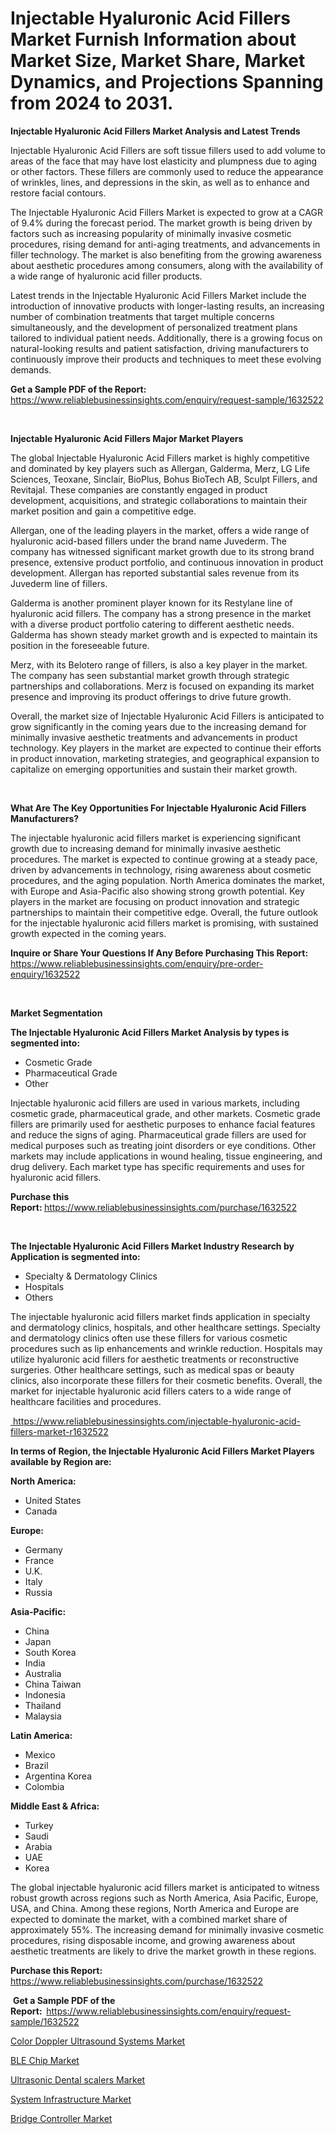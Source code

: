 <p><h1>Injectable Hyaluronic Acid Fillers Market Furnish Information about Market Size, Market Share, Market Dynamics, and Projections Spanning from 2024 to 2031.</h1></p><p><strong>Injectable Hyaluronic Acid Fillers Market Analysis and Latest Trends</strong></p>
<p><p>Injectable Hyaluronic Acid Fillers are soft tissue fillers used to add volume to areas of the face that may have lost elasticity and plumpness due to aging or other factors. These fillers are commonly used to reduce the appearance of wrinkles, lines, and depressions in the skin, as well as to enhance and restore facial contours.</p><p>The Injectable Hyaluronic Acid Fillers Market is expected to grow at a CAGR of 9.4% during the forecast period. The market growth is being driven by factors such as increasing popularity of minimally invasive cosmetic procedures, rising demand for anti-aging treatments, and advancements in filler technology. The market is also benefiting from the growing awareness about aesthetic procedures among consumers, along with the availability of a wide range of hyaluronic acid filler products.</p><p>Latest trends in the Injectable Hyaluronic Acid Fillers Market include the introduction of innovative products with longer-lasting results, an increasing number of combination treatments that target multiple concerns simultaneously, and the development of personalized treatment plans tailored to individual patient needs. Additionally, there is a growing focus on natural-looking results and patient satisfaction, driving manufacturers to continuously improve their products and techniques to meet these evolving demands.</p></p>
<p><strong>Get a Sample PDF of the Report:&nbsp;</strong> <a href="https://www.reliablebusinessinsights.com/enquiry/request-sample/1632522">https://www.reliablebusinessinsights.com/enquiry/request-sample/1632522</a></p>
<p>&nbsp;</p>
<p><strong>Injectable Hyaluronic Acid Fillers Major Market Players</strong></p>
<p><p>The global Injectable Hyaluronic Acid Fillers market is highly competitive and dominated by key players such as Allergan, Galderma, Merz, LG Life Sciences, Teoxane, Sinclair, BioPlus, Bohus BioTech AB, Sculpt Fillers, and Revitajal. These companies are constantly engaged in product development, acquisitions, and strategic collaborations to maintain their market position and gain a competitive edge.</p><p>Allergan, one of the leading players in the market, offers a wide range of hyaluronic acid-based fillers under the brand name Juvederm. The company has witnessed significant market growth due to its strong brand presence, extensive product portfolio, and continuous innovation in product development. Allergan has reported substantial sales revenue from its Juvederm line of fillers.</p><p>Galderma is another prominent player known for its Restylane line of hyaluronic acid fillers. The company has a strong presence in the market with a diverse product portfolio catering to different aesthetic needs. Galderma has shown steady market growth and is expected to maintain its position in the foreseeable future.</p><p>Merz, with its Belotero range of fillers, is also a key player in the market. The company has seen substantial market growth through strategic partnerships and collaborations. Merz is focused on expanding its market presence and improving its product offerings to drive future growth.</p><p>Overall, the market size of Injectable Hyaluronic Acid Fillers is anticipated to grow significantly in the coming years due to the increasing demand for minimally invasive aesthetic treatments and advancements in product technology. Key players in the market are expected to continue their efforts in product innovation, marketing strategies, and geographical expansion to capitalize on emerging opportunities and sustain their market growth.</p></p>
<p>&nbsp;</p>
<p><strong>What Are The Key Opportunities For Injectable Hyaluronic Acid Fillers Manufacturers?</strong></p>
<p><p>The injectable hyaluronic acid fillers market is experiencing significant growth due to increasing demand for minimally invasive aesthetic procedures. The market is expected to continue growing at a steady pace, driven by advancements in technology, rising awareness about cosmetic procedures, and the aging population. North America dominates the market, with Europe and Asia-Pacific also showing strong growth potential. Key players in the market are focusing on product innovation and strategic partnerships to maintain their competitive edge. Overall, the future outlook for the injectable hyaluronic acid fillers market is promising, with sustained growth expected in the coming years.</p></p>
<p><strong>Inquire or Share Your Questions If Any Before Purchasing This Report:</strong> <a href="https://www.reliablebusinessinsights.com/enquiry/pre-order-enquiry/1632522">https://www.reliablebusinessinsights.com/enquiry/pre-order-enquiry/1632522</a></p>
<p>&nbsp;</p>
<p><strong>Market Segmentation</strong></p>
<p><strong>The Injectable Hyaluronic Acid Fillers Market Analysis by types is segmented into:</strong></p>
<p><ul><li>Cosmetic Grade</li><li>Pharmaceutical Grade</li><li>Other</li></ul></p>
<p><p>Injectable hyaluronic acid fillers are used in various markets, including cosmetic grade, pharmaceutical grade, and other markets. Cosmetic grade fillers are primarily used for aesthetic purposes to enhance facial features and reduce the signs of aging. Pharmaceutical grade fillers are used for medical purposes such as treating joint disorders or eye conditions. Other markets may include applications in wound healing, tissue engineering, and drug delivery. Each market type has specific requirements and uses for hyaluronic acid fillers.</p></p>
<p><strong>Purchase this Report:&nbsp;</strong><a href="https://www.reliablebusinessinsights.com/purchase/1632522">https://www.reliablebusinessinsights.com/purchase/1632522</a></p>
<p>&nbsp;</p>
<p><strong>The Injectable Hyaluronic Acid Fillers Market Industry Research by Application is segmented into:</strong></p>
<p><ul><li>Specialty & Dermatology Clinics</li><li>Hospitals</li><li>Others</li></ul></p>
<p><p>The injectable hyaluronic acid fillers market finds application in specialty and dermatology clinics, hospitals, and other healthcare settings. Specialty and dermatology clinics often use these fillers for various cosmetic procedures such as lip enhancements and wrinkle reduction. Hospitals may utilize hyaluronic acid fillers for aesthetic treatments or reconstructive surgeries. Other healthcare settings, such as medical spas or beauty clinics, also incorporate these fillers for their cosmetic benefits. Overall, the market for injectable hyaluronic acid fillers caters to a wide range of healthcare facilities and procedures.</p></p>
<p><a href="https://www.reliablebusinessinsights.com/injectable-hyaluronic-acid-fillers-market-r1632522">&nbsp;https://www.reliablebusinessinsights.com/injectable-hyaluronic-acid-fillers-market-r1632522</a></p>
<p><strong>In terms of Region, the Injectable Hyaluronic Acid Fillers Market Players available by Region are:</strong></p>
<p>
    <p> <strong> North America: </strong>
        <ul>
            <li>United States</li>
            <li>Canada</li>
        </ul>
        </p> 
    <p> <strong> Europe: </strong>
        <ul>
            <li>Germany</li>
            <li>France</li>
            <li>U.K.</li>
            <li>Italy</li>
            <li>Russia</li>
        </ul>
        </p> 
    <p> <strong> Asia-Pacific: </strong>
        <ul>
            <li>China</li>
            <li>Japan</li>
            <li>South Korea</li>
            <li>India</li>
            <li>Australia</li>
            <li>China Taiwan</li>
            <li>Indonesia</li>
            <li>Thailand</li>
            <li>Malaysia</li>
        </ul>
        </p> 
    <p> <strong> Latin America: </strong>
        <ul>
            <li>Mexico</li>
            <li>Brazil</li>
            <li>Argentina Korea</li>
            <li>Colombia</li>
        </ul>
        </p> 
    <p> <strong> Middle East & Africa: </strong>
        <ul>
            <li>Turkey</li>
            <li>Saudi</li>
            <li>Arabia</li>
            <li>UAE</li>
            <li>Korea</li>
        </ul>
    </p>
    </p>
<p><p>The global injectable hyaluronic acid fillers market is anticipated to witness robust growth across regions such as North America, Asia Pacific, Europe, USA, and China. Among these regions, North America and Europe are expected to dominate the market, with a combined market share of approximately 55%. The increasing demand for minimally invasive cosmetic procedures, rising disposable income, and growing awareness about aesthetic treatments are likely to drive the market growth in these regions.</p></p>
<p><strong>Purchase this Report: </strong><a href="https://www.reliablebusinessinsights.com/purchase/1632522">https://www.reliablebusinessinsights.com/purchase/1632522</a></p>
<p>&nbsp;<strong>Get a Sample PDF of the Report:&nbsp;&nbsp;</strong><a href="https://www.reliablebusinessinsights.com/enquiry/request-sample/1632522">https://www.reliablebusinessinsights.com/enquiry/request-sample/1632522</a></p>
<p><strong></strong></p>
<p><p><a href="https://github.com/brendafegmorris532/Market-Research-Report-List-2/blob/main/color-doppler-ultrasound-systems-market.md">Color Doppler Ultrasound Systems Market</a></p><p><a href="https://medium.com/@carol.alsopr44536/ble-chip-market-size-market-segmentation-market-trends-and-growth-analysis-forecast-till-2031-fdd5d791333d">BLE Chip Market</a></p><p><a href="https://github.com/LarryPearsongXXfvf/Market-Research-Report-List-1/blob/main/ultrasonic-dental-scalers-market.md">Ultrasonic Dental scalers Market</a></p><p><a href="https://issuu.com/reportprime-2/docs/system-infrastructure-market-size-2030.pptx">System Infrastructure Market</a></p><p><a href="https://medium.com/@nathalelly87957/bridge-controller-market-a-global-and-regional-analysis-2024-2031-66fc6555ca8e">Bridge Controller Market</a></p></p>